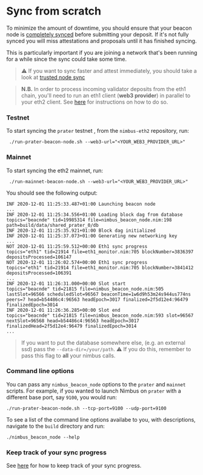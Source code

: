 # Sync from scratch

To minimize the amount of downtime, you should ensure that your beacon node is [completely synced](./keep-an-eye.md#keep-track-of-your-syncing-progress) before submitting your deposit.  If it's not fully synced you will miss attestations and proposals until it has finished syncing.

This is particularly important if you are joining a network that's been running for a while since the sync could take some time.

> ⚠️ If you want to sync faster and attest immediately, you should take a look at [trusted node sync](./trusted-node-sync.md)

> **N.B.** In order to process incoming validator deposits from the eth1 chain, you'll need to run an eth1 client (**web3 provider**) in parallel to your eth2 client. See [here](./eth1.md) for instructions on how to do so.

### Testnet

To start syncing the `prater` testnet , from the `nimbus-eth2` repository, run:

```
 ./run-prater-beacon-node.sh --web3-url="<YOUR_WEB3_PROVIDER_URL>"
```

### Mainnet


To start syncing the eth2 mainnet, run:

```
 ./run-mainnet-beacon-node.sh --web3-url="<YOUR_WEB3_PROVIDER_URL>"
```

You should see the following output:

```
INF 2020-12-01 11:25:33.487+01:00 Launching beacon node
...
INF 2020-12-01 11:25:34.556+01:00 Loading block dag from database            topics="beacnde" tid=19985314 file=nimbus_beacon_node.nim:198 path=build/data/shared_prater_0/db
INF 2020-12-01 11:25:35.921+01:00 Block dag initialized
INF 2020-12-01 11:25:37.073+01:00 Generating new networking key
...
NOT 2020-12-01 11:25:59.512+00:00 Eth1 sync progress                         topics="eth1" tid=21914 file=eth1_monitor.nim:705 blockNumber=3836397 depositsProcessed=106147
NOT 2020-12-01 11:26:02.574+00:00 Eth1 sync progress                         topics="eth1" tid=21914 file=eth1_monitor.nim:705 blockNumber=3841412 depositsProcessed=106391
...
INF 2020-12-01 11:26:31.000+00:00 Slot start                                 topics="beacnde" tid=21815 file=nimbus_beacon_node.nim:505 lastSlot=96566 scheduledSlot=96567 beaconTime=1w6d9h53m24s944us774ns peers=7 head=b54486c4:96563 headEpoch=3017 finalized=2f5d12e4:96479 finalizedEpoch=3014
INF 2020-12-01 11:26:36.285+00:00 Slot end                                   topics="beacnde" tid=21815 file=nimbus_beacon_node.nim:593 slot=96567 nextSlot=96568 head=b54486c4:96563 headEpoch=3017 finalizedHead=2f5d12e4:96479 finalizedEpoch=3014
...
```
> If you want to put the database somewhere else, (e.g. an external ssd) pass the `--data-dir=/your/path`. ⚠️ If you do this, remember to pass this flag to **all** your nimbus calls.

### Command line options

You can pass any `nimbus_beacon_node` options to the `prater` and `mainnet` scripts. For example, if you wanted to launch Nimbus on `prater` with a different base port, say `9100`, you would run:

```
./run-prater-beacon-node.sh --tcp-port=9100 --udp-port=9100
```

To see a list of the command line options availabe to you, with descriptions, navigate to the `build` directory and run:

```
./nimbus_beacon_node --help
```
### Keep track of your sync progress

See [here](./keep-an-eye.html#keep-track-of-your-syncing-progress) for how to keep track of your sync progress.
